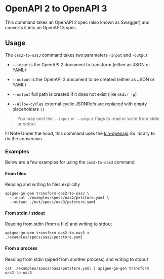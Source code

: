 # OpenAPI 2 to OpenAPI 3
<!--
  Copyright 2024 Google LLC

  Licensed under the Apache License, Version 2.0 (the "License");
  you may not use this file except in compliance with the License.
  You may obtain a copy of the License at

       http://www.apache.org/licenses/LICENSE-2.0

  Unless required by applicable law or agreed to in writing, software
  distributed under the License is distributed on an "AS IS" BASIS,
  WITHOUT WARRANTIES OR CONDITIONS OF ANY KIND, either express or implied.
  See the License for the specific language governing permissions and
  limitations under the License.
-->

This command takes an OpenAPI 2 spec (also known as Swagger) and converts it into an OpenAPI 3 spec.

## Usage

The `oas2-to-oas3` command takes two parameters `-input` and `-output`

* `--input` is the OpenAPI 2 document to transform (either as JSON or YAML)

* `--output` is the OpenAPI 3 document to be created (either as JSON or YAML)

* `--output` full path is created if it does not exist (like `mkdir -p`)

* `--allow-cycles` external cyclic JSONRefs are replaced with empty placeholders `{}`

> You may omit the `--input` or `--output` flags to read or write from stdin or stdout

!!! Note
    Under the hood, this command uses the [kin-openapi](https://pkg.go.dev/github.com/getkin/kin-openapi) Go library to do the conversion

### Examples

Below are a few examples for using the `oas2-to-oas3` command.

#### From files
Reading and writing to files explicitly
```shell
apigee-go-gen transform oas2-to-oas3 \
  --input ./examples/specs/oas2/petstore.yaml \
  --output ./out/specs/oas3/petstore.yaml 
```

#### From stdin / stdout
Reading from stdin (from a file) and writing to stdout
```shell
apigee-go-gen transform oas2-to-oas3 < ./examples/specs/oas2/petstore.yaml
```

#### From a process
Reading from stdin (piped from another process) and writing to stdout
```shell
cat ./examples/specs/oas2/petstore.yaml | apigee-go-gen transform oas2-to-oas3
```
